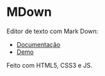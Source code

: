 # MDown

Editor de texto com Mark Down:
- [Documentação](http://mdown.matheuscastiglioni.com.br/documentacao)
- [Demo](http://mdown.matheuscastiglioni.com.br/demo)

Feito com HTML5, CSS3 e JS.